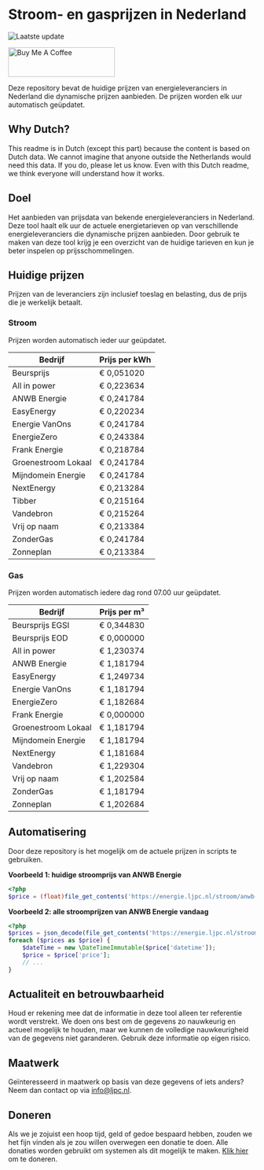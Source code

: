 # Stroom- en gasprijzen in Nederland

![Laatste update](https://img.shields.io/badge/laatste%20update-2024--06--13%2011%3A00%20CET-brightgreen)

<a href="https://www.buymeacoffee.com/Lars-" target="_blank"><img src="https://cdn.buymeacoffee.com/buttons/v2/default-orange.png" alt="Buy Me A Coffee" height="60" style="height: 60px !important;width: 217px !important;" ></a>

Deze repository bevat de huidige prijzen van energieleveranciers in Nederland die dynamische prijzen aanbieden. De prijzen worden elk uur automatisch geüpdatet.

## Why Dutch?

This readme is in Dutch (except this part) because the content is based on Dutch data. We cannot imagine that anyone outside the Netherlands would need this data. If you do, please let us know. Even with this Dutch readme, we think
everyone will understand how it works.

## Doel

Het aanbieden van prijsdata van bekende energieleveranciers in Nederland. Deze tool haalt elk uur de actuele energietarieven op van verschillende energieleveranciers die dynamische prijzen aanbieden. Door gebruik te maken van deze tool
krijg je een overzicht van de huidige tarieven en kun je beter inspelen op prijsschommelingen.

## Huidige prijzen

Prijzen van de leveranciers zijn inclusief toeslag en belasting, dus de prijs die je werkelijk betaalt.

### Stroom

Prijzen worden automatisch ieder uur geüpdatet.

 Bedrijf | Prijs per kWh 
---------|---------------
Beursprijs | € 0,051020
All in power | € 0,223634
ANWB Energie | € 0,241784
EasyEnergy | € 0,220234
Energie VanOns | € 0,241784
EnergieZero | € 0,243384
Frank Energie | € 0,218784
Groenestroom Lokaal | € 0,241784
Mijndomein Energie | € 0,241784
NextEnergy | € 0,213284
Tibber | € 0,215164
Vandebron | € 0,215264
Vrij op naam | € 0,213384
ZonderGas | € 0,241784
Zonneplan | € 0,213384


### Gas

Prijzen worden automatisch iedere dag rond 07.00 uur geüpdatet.

 Bedrijf | Prijs per m³ 
---------|--------------
Beursprijs EGSI | € 0,344830
Beursprijs EOD | € 0,000000
All in power | € 1,230374
ANWB Energie | € 1,181794
EasyEnergy | € 1,249734
Energie VanOns | € 1,181794
EnergieZero | € 1,182684
Frank Energie | € 0,000000
Groenestroom Lokaal | € 1,181794
Mijndomein Energie | € 1,181794
NextEnergy | € 1,181684
Vandebron | € 1,229304
Vrij op naam | € 1,202584
ZonderGas | € 1,181794
Zonneplan | € 1,202684


## Automatisering

Door deze repository is het mogelijk om de actuele prijzen in scripts te gebruiken.

**Voorbeeld 1: huidige stroomprijs van ANWB Energie**

```php
<?php
$price = (float)file_get_contents('https://energie.ljpc.nl/stroom/anwb-energie-nu.txt');

```

**Voorbeeld 2: alle stroomprijzen van ANWB Energie vandaag**

```php
<?php
$prices = json_decode(file_get_contents('https://energie.ljpc.nl/stroom/all-in-power-vandaag.json'),true);
foreach ($prices as $price) {
    $dateTime = new \DateTimeImmutable($price['datetime']);
    $price = $price['price'];
    // ...
}
```

## Actualiteit en betrouwbaarheid

Houd er rekening mee dat de informatie in deze tool alleen ter referentie wordt verstrekt. We doen ons best om de gegevens zo nauwkeurig en actueel mogelijk te houden, maar we kunnen de volledige nauwkeurigheid van de gegevens niet
garanderen. Gebruik deze informatie op eigen risico.

## Maatwerk

Geïnteresseerd in maatwerk op basis van deze gegevens of iets anders? Neem dan contact op
via [info@ljpc.nl](mailto:info@ljpc.nl?subject=Energie%20prijzen).

## Doneren

Als we je zojuist een hoop tijd, geld of gedoe bespaard hebben, zouden we het fijn vinden als je zou willen overwegen een
donatie te doen. Alle donaties worden gebruikt om systemen als dit mogelijk te
maken. [Klik hier](https://www.buymeacoffee.com/Lars-) om te doneren.
